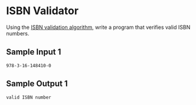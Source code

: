 # ISBN Validator

Using the [ISBN validation algorithm](https://en.wikipedia.org/wiki/International_Standard_Book_Number), write a program that verifies valid ISBN numbers.

## Sample Input 1
```
978-3-16-148410-0
```
## Sample Output 1
```
valid ISBN number
```
